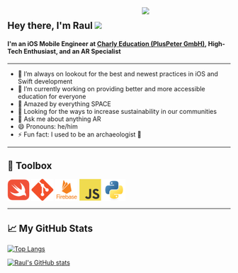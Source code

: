 <img align='right' src='https://user-images.githubusercontent.com/5713670/87202985-820dcb80-c2b6-11ea-9f56-7ec461c497c3.gif' width='200'>

## Hey there, I'm Raul <img src="https://raw.githubusercontent.com/MartinHeinz/MartinHeinz/master/wave.gif" width="30px">

#### I'm an iOS Mobile Engineer at [Charly Education (PlusPeter GmbH)](https://apps.apple.com/app/apple-store/id1464182310?mt=8), High-Tech Enthusiast, and an AR Specialist
---
- 🌱 I’m always on lookout for the best and newest practices in iOS and Swift development
- 🔭 I’m currently working on providing better and more accessible education for everyone
- :milky_way: Amazed by everything SPACE
- :herb: Looking for the ways to increase sustainability in our communities
- 💬 Ask me about anything AR
- 😄 Pronouns: he/him
- ⚡ Fun fact: I used to be an archaeologist 🤠


---

## 🧰 **Toolbox**

<img src="https://github.com/devicons/devicon/blob/master/icons/swift/swift-original.svg" alt="Swift" width="50" height="50"/> <img src="https://github.com/devicons/devicon/blob/master/icons/git/git-original.svg" alt="Git" width="50" height="50"/> <img src="https://github.com/devicons/devicon/blob/master/icons/firebase/firebase-plain-wordmark.svg" alt="Firebase" width="50" height="50"/>
<img src="https://github.com/devicons/devicon/blob/master/icons/javascript/javascript-original.svg" alt="JavaScript" width="50" height="50"/> <img src="https://github.com/devicons/devicon/blob/master/icons/python/python-original.svg" alt="Python" width="50" height="50"/>

---

## &#x1f4c8; My GitHub Stats

[![Top Langs](https://github-readme-stats.vercel.app/api/top-langs/?username=RaulSul&layout=compact&theme=vue)](https://github.com/anuraghazra/github-readme-stats)

[![Raul's GitHub stats](https://github-readme-stats.vercel.app/api?username=RaulSul&theme=vue)](https://github.com/anuraghazra/github-readme-stats)





<!--
**RaulSul/RaulSul** is a ✨ _special_ ✨ repository because its `README.md` (this file) appears on your GitHub profile.

Here are some ideas to get you started:


- 👯 I’m looking to collaborate on ...
- 🤔 I’m looking for help with ...
- 📫 How to reach me: ...

-->

